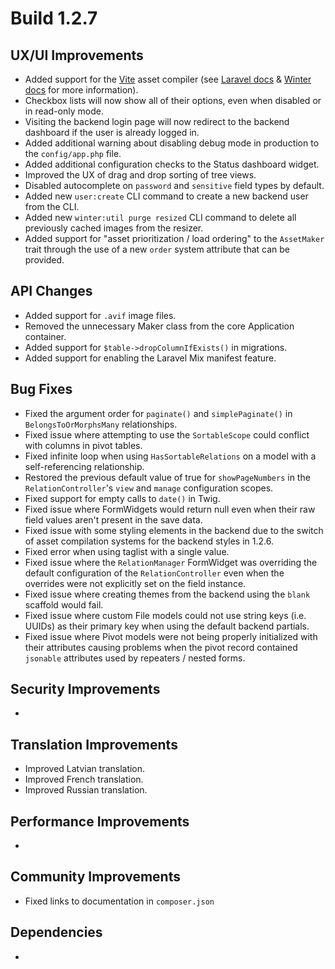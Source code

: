 # Build 1.2.7

## UX/UI Improvements
- Added support for the [Vite](https://vitejs.dev/) asset compiler (see [Laravel docs](https://laravel.com/docs/11.x/vite) & [Winter docs](https://wintercms.com/docs/v1.2/docs/console/asset-compilation-vite) for more information).
- Checkbox lists will now show all of their options, even when disabled or in read-only mode.
- Visiting the backend login page will now redirect to the backend dashboard if the user is already logged in.
- Added additional warning about disabling debug mode in production to the `config/app.php` file.
- Added additional configuration checks to the Status dashboard widget.
- Improved the UX of drag and drop sorting of tree views.
- Disabled autocomplete on `password` and `sensitive` field types by default.
- Added new `user:create` CLI command to create a new backend user from the CLI.
- Added new `winter:util purge resized` CLI command to delete all previously cached images from the resizer.
- Added support for "asset prioritization / load ordering" to the `AssetMaker` trait through the use of a new `order` system attribute that can be provided.

## API Changes
- Added support for `.avif` image files.
- Removed the unnecessary Maker class from the core Application container.
- Added support for `$table->dropColumnIfExists()` in migrations.
- Added support for enabling the Laravel Mix manifest feature.

## Bug Fixes
- Fixed the argument order for `paginate()` and `simplePaginate()` in `BelongsToOrMorphsMany` relationships.
- Fixed issue where attempting to use the `SortableScope` could conflict with columns in pivot tables.
- Fixed infinite loop when using `HasSortableRelations` on a model with a self-referencing relationship.
- Restored the previous default value of true for `showPageNumbers` in the `RelationController`'s `view` and `manage` configuration scopes.
- Fixed support for empty calls to `date()` in Twig.
- Fixed issue where FormWidgets would return null even when their raw field values aren't present in the save data.
- Fixed issue with some styling elements in the backend due to the switch of asset compilation systems for the backend styles in 1.2.6.
- Fixed error when using taglist with a single value.
- Fixed issue where the `RelationManager` FormWidget was overriding the default configuration of the `RelationController` even when the overrides were not explicitly set on the field instance.
- Fixed issue where creating themes from the backend using the `blank` scaffold would fail.
- Fixed issue where custom File models could not use string keys (i.e. UUIDs) as their primary key when using the default backend partials.
- Fixed issue where Pivot models were not being properly initialized with their attributes causing problems when the pivot record contained `jsonable` attributes used by repeaters / nested forms.

## Security Improvements
-

## Translation Improvements
- Improved Latvian translation.
- Improved French translation.
- Improved Russian translation.

## Performance Improvements
-

## Community Improvements
- Fixed links to documentation in `composer.json`

## Dependencies
-
